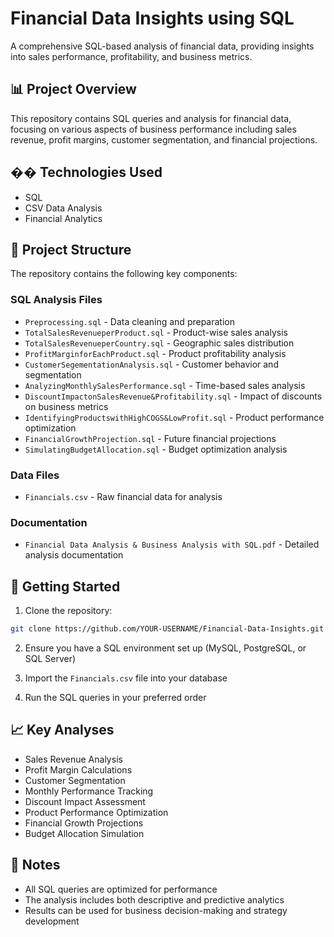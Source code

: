 # Financial Data Insights using SQL

A comprehensive SQL-based analysis of financial data, providing insights into sales performance, profitability, and business metrics.

## 📊 Project Overview

This repository contains SQL queries and analysis for financial data, focusing on various aspects of business performance including sales revenue, profit margins, customer segmentation, and financial projections.

## ��️ Technologies Used

- SQL
- CSV Data Analysis
- Financial Analytics

## 📁 Project Structure

The repository contains the following key components:

### SQL Analysis Files
- `Preprocessing.sql` - Data cleaning and preparation
- `TotalSalesRevenueperProduct.sql` - Product-wise sales analysis
- `TotalSalesRevenueperCountry.sql` - Geographic sales distribution
- `ProfitMarginforEachProduct.sql` - Product profitability analysis
- `CustomerSegementationAnalysis.sql` - Customer behavior and segmentation
- `AnalyzingMonthlySalesPerformance.sql` - Time-based sales analysis
- `DiscountImpactonSalesRevenue&Profitability.sql` - Impact of discounts on business metrics
- `IdentifyingProductswithHighCOGS&LowProfit.sql` - Product performance optimization
- `FinancialGrowthProjection.sql` - Future financial projections
- `SimulatingBudgetAllocation.sql` - Budget optimization analysis

### Data Files
- `Financials.csv` - Raw financial data for analysis

### Documentation
- `Financial Data Analysis & Business Analysis with SQL.pdf` - Detailed analysis documentation

## 🚀 Getting Started

1. Clone the repository:
```bash
git clone https://github.com/YOUR-USERNAME/Financial-Data-Insights.git
```

2. Ensure you have a SQL environment set up (MySQL, PostgreSQL, or SQL Server)

3. Import the `Financials.csv` file into your database

4. Run the SQL queries in your preferred order

## 📈 Key Analyses

- Sales Revenue Analysis
- Profit Margin Calculations
- Customer Segmentation
- Monthly Performance Tracking
- Discount Impact Assessment
- Product Performance Optimization
- Financial Growth Projections
- Budget Allocation Simulation

## 📝 Notes

- All SQL queries are optimized for performance
- The analysis includes both descriptive and predictive analytics
- Results can be used for business decision-making and strategy development
